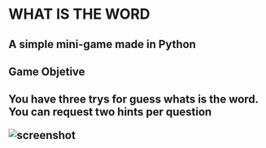 <h1>WHAT IS THE WORD<h2>
<h2>A simple mini-game made in Python<h2>

<h2>Game Objetive<h2>
<p>You have three trys for guess whats is the word. You can request two hints per question</p>

<img src='image.png' alt='screenshot'>